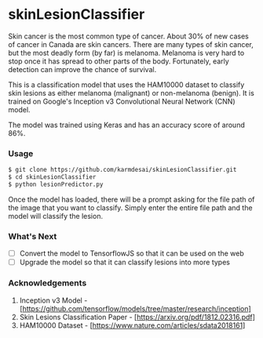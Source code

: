 # skinLesionClassifier
Skin cancer is the most common type of cancer. About 30% of new cases of cancer
in Canada are skin cancers. There are many types of skin cancer, but the most
deadly form (by far) is melanoma. Melanoma is very hard to stop once it has
spread to other parts of the body. Fortunately, early detection can improve
the chance of survival.

This is a classification model that uses the HAM10000 dataset to classify skin 
lesions as either melanoma (malignant) or non-melanoma (benign). 
It is trained on Google's Inception v3 Convolutional Neural Network (CNN) model.

The model was trained using Keras and has an accuracy score of around 86%.

### Usage
```sh
$ git clone https://github.com/karmdesai/skinLesionClassifier.git
$ cd skinLesionClassifier
$ python lesionPredictor.py 
```
Once the model has loaded, there will be a prompt asking for the file path of the 
image that you want to classify. Simply enter the entire file path and the model
will classify the lesion.

### What's Next
- [ ] Convert the model to TensorflowJS so that it can be used on the web
- [ ] Upgrade the model so that it can classify lesions into more types

### Acknowledgements
1. Inception v3 Model - [https://github.com/tensorflow/models/tree/master/research/inception]
2. Skin Lesions Classification Paper - [https://arxiv.org/pdf/1812.02316.pdf]
3. HAM10000 Dataset - [https://www.nature.com/articles/sdata2018161]
